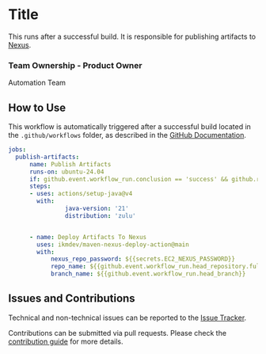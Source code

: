 # Title

This runs after a successful build. It is responsible for publishing artifacts to [Nexus](https://nexus.tinkarbuild.com).

### Team Ownership - Product Owner

Automation Team

## How to Use

This workflow is automatically triggered after a successful build located in the `.github/workflows` folder, as described in the 
[GitHub Documentation](https://docs.github.com/en/actions/writing-workflows/quickstart).  

```yaml
jobs:
  publish-artifacts:
      name: Publish Artifacts
      runs-on: ubuntu-24.04
      if: github.event.workflow_run.conclusion == 'success' && github.repository_owner == 'ikmdev'
      steps:
      - uses: actions/setup-java@v4
        with:
                java-version: '21'
                distribution: 'zulu'


      - name: Deploy Artifacts To Nexus
        uses: ikmdev/maven-nexus-deploy-action@main
        with:
            nexus_repo_password: ${{secrets.EC2_NEXUS_PASSWORD}}
            repo_name: ${{github.event.workflow_run.head_repository.full_name}}
            branch_name: ${{github.event.workflow_run.head_branch}}
```

## Issues and Contributions
Technical and non-technical issues can be reported to the [Issue Tracker](https://github.com/ikmdev/maven-nexus-deploy-action/issues).

Contributions can be submitted via pull requests. Please check the [contribution guide](doc/how-to-contribute.md) for more details.
